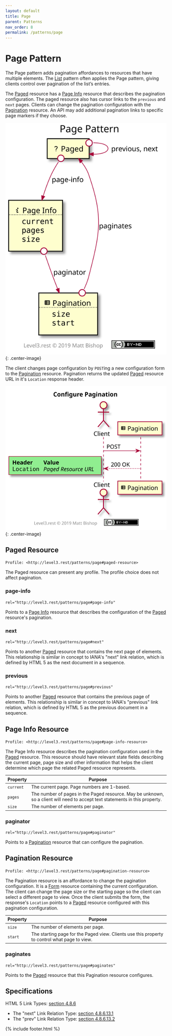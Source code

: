 ```yaml
---
layout: default
title: Page
parent: Patterns
nav_order: 8
permalink: /patterns/page
---
```

# Page Pattern

The Page pattern adds pagination affordances to resources that have multiple elements. The [List](#list.md) pattern often applies the Page pattern, giving clients control over pagination of the list’s entries.

The [Paged](#paged-resource) resource has a [Page Info](#page-info-resource) resource that describes the pagination configuration. The paged resource also has cursor links to the `previous` and `next` pages. Clients can change the pagination configuration with the [Pagination](#pagination-resource) resource. An API may add additional pagination links to specific page markers if they choose.

![](page/relations.svg){: .center-image}

The client changes page configuration by `POST`ing a new configuration form to the [Pagination](#pagination-resource) resource. Pagination returns the updated [Paged](#paged-resource) resource URL in it's `Location` response header.

![](page/interactions.svg){: .center-image}

## Paged Resource

`Profile: <http://level3.rest/patterns/page#paged-resource>`

The Paged resource can present any profile. The profile choice does not affect pagination.

### page-info

```
rel="http://level3.rest/patterns/page#page-info"
```

Points to a [Page Info](#page-info-resource) resource that describes the configuration of the [Paged](#paged-resource) resource's pagination.

### next

```
rel="http://level3.rest/patterns/page#next"
```

Points to another [Paged](#paged-resource) resource that contains the next page of elements. This relationship is similar in concept to IANA's "next" link relation, which is defined by HTML 5 as the next document in a sequence.

### previous

```
rel="http://level3.rest/patterns/page#previous"
```

Points to another [Paged](#paged-resource) resource that contains the previous page of elements. This relationship is similar in concept to IANA's "previous" link relation, which is defined by HTML 5 as the previous document in a sequence.

## Page Info Resource

`Profile: <http://level3.rest/patterns/page#page-info-resource>`

The Page Info resource describes the pagination configuration used in the [Paged](#paged-resource) resource. This resource should have relevant state fields describing the current page, page size and other information that helps the client determine which page the related Paged resource represents.

| Property  | Purpose                                                      |
| --------- | ------------------------------------------------------------ |
| `current` | The current page. Page numbers are 1-based.                  |
| `pages`   | The number of pages in the Paged resource. May be unknown, so a client will need to accept text statements in this property. |
| `size`    | The number of elements per page.                             |

### paginator

```
rel="http://level3.rest/patterns/page#paginator"
```

Points to a [Pagination](#pagination-resource) resource that can configure the pagination.

## Pagination Resource

`Profile: <http://level3.rest/patterns/page#pagination-resource>`

The Pagination resource is an affordance to change the pagination configuration. It is a [Form](../profiles/form.md) resource containing the current configuration. The client can change the page size or the starting page so the client can select a different page to view. Once the client submits the form, the response's `Location` points to a [Paged](#paged-resource) resource configured with this pagination configuration.

| Property | Purpose                                                      |
| -------- | ------------------------------------------------------------ |
| `size`   | The number of elements per page.                             |
| `start`  | The starting page for the Paged view. Clients use this property to control what page to view. |

### paginates

```
rel="http://level3.rest/patterns/page#paginates"
```

Points to the [Paged](#paged-resource) resource that this Pagination resource configures.

## Specifications

HTML 5 Link Types: [section 4.8.6](https://www.w3.org/TR/html5/links.html#sec-link-types)

- The "next" Link Relation Type: [section 4.8.6.13.1](https://www.w3.org/TR/html5/links.html#link-type-next)
- The "prev" Link Relation Type: [section 4.8.6.13.2](https://www.w3.org/TR/html5/links.html#link-type-prev)

{% include footer.html %}
